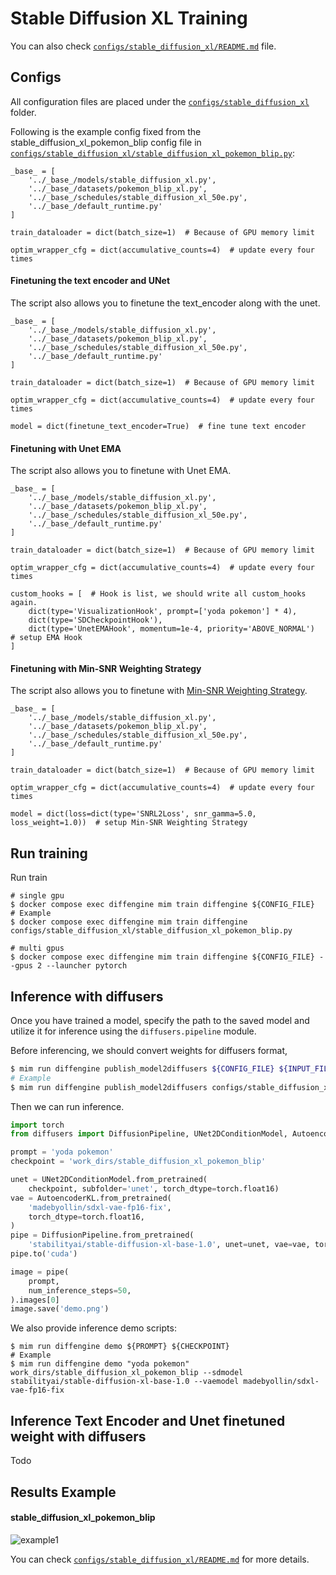 # Stable Diffusion XL Training

You can also check [`configs/stable_diffusion_xl/README.md`](../../../configs/stable_diffusion_xl/README.md) file.

## Configs

All configuration files are placed under the [`configs/stable_diffusion_xl`](../../../configs/stable_diffusion_xl/) folder.

Following is the example config fixed from the stable_diffusion_xl_pokemon_blip config file in [`configs/stable_diffusion_xl/stable_diffusion_xl_pokemon_blip.py`](../../../configs/stable_diffusion_xl/stable_diffusion_xl_pokemon_blip.py):

```
_base_ = [
    '../_base_/models/stable_diffusion_xl.py',
    '../_base_/datasets/pokemon_blip_xl.py',
    '../_base_/schedules/stable_diffusion_xl_50e.py',
    '../_base_/default_runtime.py'
]

train_dataloader = dict(batch_size=1)  # Because of GPU memory limit

optim_wrapper_cfg = dict(accumulative_counts=4)  # update every four times
```

#### Finetuning the text encoder and UNet

The script also allows you to finetune the text_encoder along with the unet.

```
_base_ = [
    '../_base_/models/stable_diffusion_xl.py',
    '../_base_/datasets/pokemon_blip_xl.py',
    '../_base_/schedules/stable_diffusion_xl_50e.py',
    '../_base_/default_runtime.py'
]

train_dataloader = dict(batch_size=1)  # Because of GPU memory limit

optim_wrapper_cfg = dict(accumulative_counts=4)  # update every four times

model = dict(finetune_text_encoder=True)  # fine tune text encoder
```

#### Finetuning with Unet EMA

The script also allows you to finetune with Unet EMA.

```
_base_ = [
    '../_base_/models/stable_diffusion_xl.py',
    '../_base_/datasets/pokemon_blip_xl.py',
    '../_base_/schedules/stable_diffusion_xl_50e.py',
    '../_base_/default_runtime.py'
]

train_dataloader = dict(batch_size=1)  # Because of GPU memory limit

optim_wrapper_cfg = dict(accumulative_counts=4)  # update every four times

custom_hooks = [  # Hook is list, we should write all custom_hooks again.
    dict(type='VisualizationHook', prompt=['yoda pokemon'] * 4),
    dict(type='SDCheckpointHook'),
    dict(type='UnetEMAHook', momentum=1e-4, priority='ABOVE_NORMAL')  # setup EMA Hook
]
```

#### Finetuning with Min-SNR Weighting Strategy

The script also allows you to finetune with [Min-SNR Weighting Strategy](https://arxiv.org/abs/2303.09556).

```
_base_ = [
    '../_base_/models/stable_diffusion_xl.py',
    '../_base_/datasets/pokemon_blip_xl.py',
    '../_base_/schedules/stable_diffusion_xl_50e.py',
    '../_base_/default_runtime.py'
]

train_dataloader = dict(batch_size=1)  # Because of GPU memory limit

optim_wrapper_cfg = dict(accumulative_counts=4)  # update every four times

model = dict(loss=dict(type='SNRL2Loss', snr_gamma=5.0, loss_weight=1.0))  # setup Min-SNR Weighting Strategy
```

## Run training

Run train

```
# single gpu
$ docker compose exec diffengine mim train diffengine ${CONFIG_FILE}
# Example
$ docker compose exec diffengine mim train diffengine configs/stable_diffusion_xl/stable_diffusion_xl_pokemon_blip.py

# multi gpus
$ docker compose exec diffengine mim train diffengine ${CONFIG_FILE} --gpus 2 --launcher pytorch
```

## Inference with diffusers

Once you have trained a model, specify the path to the saved model and utilize it for inference using the `diffusers.pipeline` module.

Before inferencing, we should convert weights for diffusers format,

```bash
$ mim run diffengine publish_model2diffusers ${CONFIG_FILE} ${INPUT_FILENAME} ${OUTPUT_DIR} --save-keys ${SAVE_KEYS}
# Example
$ mim run diffengine publish_model2diffusers configs/stable_diffusion_xl/stable_diffusion_xl_pokemon_blip.py work_dirs/stable_diffusion_xl_pokemon_blip/epoch_50.pth work_dirs/stable_diffusion_xl_pokemon_blip --save-keys unet
```

Then we can run inference.

```py
import torch
from diffusers import DiffusionPipeline, UNet2DConditionModel, AutoencoderKL

prompt = 'yoda pokemon'
checkpoint = 'work_dirs/stable_diffusion_xl_pokemon_blip'

unet = UNet2DConditionModel.from_pretrained(
    checkpoint, subfolder='unet', torch_dtype=torch.float16)
vae = AutoencoderKL.from_pretrained(
    'madebyollin/sdxl-vae-fp16-fix',
    torch_dtype=torch.float16,
)
pipe = DiffusionPipeline.from_pretrained(
    'stabilityai/stable-diffusion-xl-base-1.0', unet=unet, vae=vae, torch_dtype=torch.float16)
pipe.to('cuda')

image = pipe(
    prompt,
    num_inference_steps=50,
).images[0]
image.save('demo.png')
```

We also provide inference demo scripts:

```
$ mim run diffengine demo ${PROMPT} ${CHECKPOINT}
# Example
$ mim run diffengine demo "yoda pokemon" work_dirs/stable_diffusion_xl_pokemon_blip --sdmodel stabilityai/stable-diffusion-xl-base-1.0 --vaemodel madebyollin/sdxl-vae-fp16-fix
```

## Inference Text Encoder and Unet finetuned weight with diffusers

Todo

## Results Example

#### stable_diffusion_xl_pokemon_blip

![example1](https://github.com/okotaku/diffengine/assets/24734142/dd04fb22-64fb-4c4f-8164-b8391d94abab)

You can check [`configs/stable_diffusion_xl/README.md`](../../../configs/stable_diffusion_xl/README.md#results-example) for more details.
